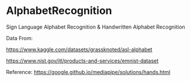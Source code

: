 # AlphabetRecognition
Sign Language Alphabet Recognition &amp; Handwritten Alphabet Recognition

Data From: 

  https://www.kaggle.com/datasets/grassknoted/asl-alphabet

  https://www.nist.gov/itl/products-and-services/emnist-dataset

Reference: https://google.github.io/mediapipe/solutions/hands.html
